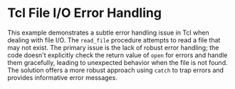 # Tcl File I/O Error Handling
This example demonstrates a subtle error handling issue in Tcl when dealing with file I/O.  The `read_file` procedure attempts to read a file that may not exist.  The primary issue is the lack of robust error handling; the code doesn't explicitly check the return value of `open` for errors and handle them gracefully, leading to unexpected behavior when the file is not found. 
The solution offers a more robust approach using `catch` to trap errors and provides informative error messages.